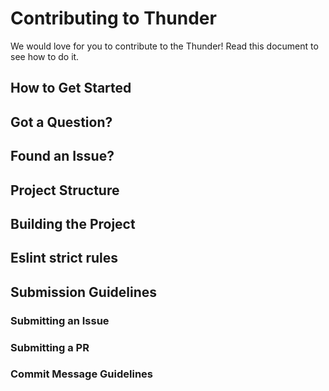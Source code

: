 # Contributing to Thunder

We would love for you to contribute to the Thunder! Read this document to see how to do it.

## How to Get Started

## Got a Question?

## Found an Issue?

## Project Structure

## Building the Project

## Eslint strict rules

## Submission Guidelines

### <a name="submit-issue"></a> Submitting an Issue

### <a name="submit-pr"></a> Submitting a PR

### Commit Message Guidelines
